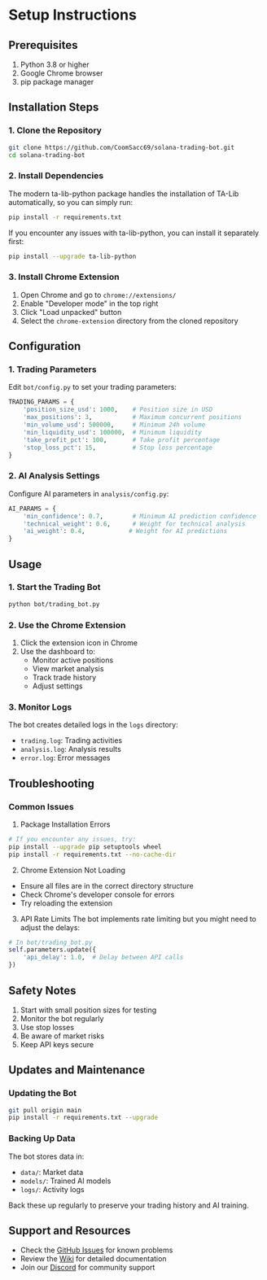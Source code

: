 # Setup Instructions

## Prerequisites
1. Python 3.8 or higher
2. Google Chrome browser
3. pip package manager

## Installation Steps

### 1. Clone the Repository
```bash
git clone https://github.com/CoomSacc69/solana-trading-bot.git
cd solana-trading-bot
```

### 2. Install Dependencies
The modern ta-lib-python package handles the installation of TA-Lib automatically, so you can simply run:
```bash
pip install -r requirements.txt
```

If you encounter any issues with ta-lib-python, you can install it separately first:
```bash
pip install --upgrade ta-lib-python
```

### 3. Install Chrome Extension
1. Open Chrome and go to `chrome://extensions/`
2. Enable "Developer mode" in the top right
3. Click "Load unpacked" button
4. Select the `chrome-extension` directory from the cloned repository

## Configuration

### 1. Trading Parameters
Edit `bot/config.py` to set your trading parameters:
```python
TRADING_PARAMS = {
    'position_size_usd': 1000,    # Position size in USD
    'max_positions': 3,           # Maximum concurrent positions
    'min_volume_usd': 500000,     # Minimum 24h volume
    'min_liquidity_usd': 100000,  # Minimum liquidity
    'take_profit_pct': 100,       # Take profit percentage
    'stop_loss_pct': 15,          # Stop loss percentage
}
```

### 2. AI Analysis Settings
Configure AI parameters in `analysis/config.py`:
```python
AI_PARAMS = {
    'min_confidence': 0.7,        # Minimum AI prediction confidence
    'technical_weight': 0.6,      # Weight for technical analysis
    'ai_weight': 0.4,            # Weight for AI predictions
}
```

## Usage

### 1. Start the Trading Bot
```bash
python bot/trading_bot.py
```

### 2. Use the Chrome Extension
1. Click the extension icon in Chrome
2. Use the dashboard to:
   - Monitor active positions
   - View market analysis
   - Track trade history
   - Adjust settings

### 3. Monitor Logs
The bot creates detailed logs in the `logs` directory:
- `trading.log`: Trading activities
- `analysis.log`: Analysis results
- `error.log`: Error messages

## Troubleshooting

### Common Issues

1. Package Installation Errors
```bash
# If you encounter any issues, try:
pip install --upgrade pip setuptools wheel
pip install -r requirements.txt --no-cache-dir
```

2. Chrome Extension Not Loading
- Ensure all files are in the correct directory structure
- Check Chrome's developer console for errors
- Try reloading the extension

3. API Rate Limits
The bot implements rate limiting but you might need to adjust the delays:
```python
# In bot/trading_bot.py
self.parameters.update({
    'api_delay': 1.0,  # Delay between API calls
})
```

## Safety Notes

1. Start with small position sizes for testing
2. Monitor the bot regularly
3. Use stop losses
4. Be aware of market risks
5. Keep API keys secure

## Updates and Maintenance

### Updating the Bot
```bash
git pull origin main
pip install -r requirements.txt --upgrade
```

### Backing Up Data
The bot stores data in:
- `data/`: Market data
- `models/`: Trained AI models
- `logs/`: Activity logs

Back these up regularly to preserve your trading history and AI training.

## Support and Resources

- Check the [GitHub Issues](https://github.com/CoomSacc69/solana-trading-bot/issues) for known problems
- Review the [Wiki](https://github.com/CoomSacc69/solana-trading-bot/wiki) for detailed documentation
- Join our [Discord](https://discord.gg/yourserver) for community support